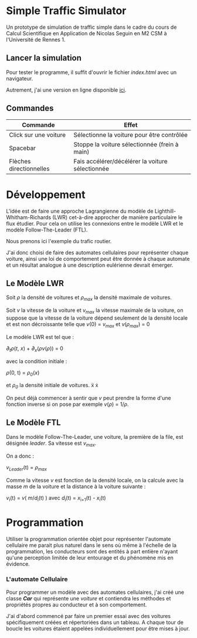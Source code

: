 # Simple Traffic Simulator

Un prototype de simulation de traffic simple dans le cadre du cours de Calcul Scientifique en Application de Nicolas Seguin en M2 CSM à l'Université de Rennes 1.

## Lancer la simulation

Pour tester le programme, il suffit d'ouvrir le fichier *index.html* avec un navigateur.

Autrement, j'ai une version en ligne disponible [ici](https://csa-m2-csm.herokuapp.com/).

## Commandes 

| Commande | Effet |
| -------- | ----- |
| Click sur une voiture | Sélectionne la voiture pour être contrôlée |
| Spacebar | Stoppe la voiture sélectionnée (frein à main) |
| Flèches directionnelles | Fais accélérer/décélérer la voiture sélectionnée |

# Développement

L'idée est de faire une approche Lagrangienne du modèle de Lighthill-Whitham-Richards (LWR) cet-à-dire approcher de manière particulaire le flux étudier. Pour cela on utilise les connexions entre le modèle LWR et le modèle Follow-The-Leader (FTL).

Nous prenons ici l'exemple du trafic routier.

J'ai donc choisi de faire des automates cellulaires pour représenter chaque voiture, ainsi une loi de comportement peut être donnée à chaque automate et un résultat analogue à une description eulérienne devrait émerger.

## Le Modèle LWR

Soit *&rho;* la densité de voitures et *&rho;<sub>max</sub>* la densité maximale de voitures.

Soit *v* la vitesse de la voiture et *v<sub>max</sub>* la vitesse maximale de la voiture, on suppose que la vitesse de la voiture dépend seulement de la densité locale et est non décroissante telle que *v*(0) = *v<sub>max</sub>* et *v*(*&rho;<sub>max</sub>*) = 0

Le modèle LWR est tel que : 

*&part;<sub>t</sub>&rho;*(*t*, *x*) + *&part;<sub>x</sub>*(*&rho;v*(*&rho;*)) = 0

avec la condition initiale : 

*&rho;*(0, t) = *&rho;<sub>0</sub>*(*x*)

et *&rho;<sub>0</sub>* la densité initiale de voitures. x&#776; x&#775;

On peut déjà commencer à sentir que *v* peut prendre la forme d'une fonction inverse si on pose par exemple *v*(*&rho;*) = 1/*&rho;*.

## Le Modèle FTL

Dans le modèle Follow-The-Leader, une voiture, la première de la file, est désignée *leader*. Sa vitesse est *v<sub>max</sub>*.

On a donc :

*v<sub>Leader</sub>*(t) = *&rho;<sub>max</sub>*

Comme la vitesse *v* est fonction de la densité locale, on la calcule avec la masse *m* de la voiture et la distance à la voiture suivante :

*v*<sub>i</sub>(t) = *v*( *m*/*d*<sub>i</sub>(t) ) avec *d*<sub>i</sub>(t) = *x*<sub>i+1</sub>(t) - *x*<sub>i</sub>(t)

# Programmation

Utiliser la programmation orientée objet pour représenter l'automate cellulaire me parait plus naturel dans le sens où même à l'échelle de la programmation, les conducteurs sont des entités à part entière n'ayant qu'une perception limitée de leur entourage et du phénomène mis en évidence. 

### L'automate Cellulaire 

Pour programmer un modèle avec des automates cellulaires, j'ai créé une classe *__Car__* qui représente une *voiture* et contiendra les méthodes et propriétés propres au conducteur et à son comportement.




J'ai d'abord commencé par faire un premier essai avec des voitures spécifiquement créées et répertoriées dans un tableau. A chaque tour de boucle les voitures étaient appelées individuellement pour être mises à jour.


